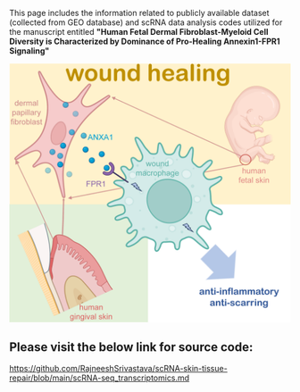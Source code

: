 This page includes the information related to publicly available dataset (collected from GEO database) and scRNA data analysis codes utilized for the manuscript entitled **"Human Fetal Dermal Fibroblast-Myeloid Cell Diversity is Characterized by Dominance of Pro-Healing Annexin1-FPR1 Signaling"**

<p align="center"> 
<img src="./Graphical_abstract.png">
</p>



## Please visit the below link for source code:

https://github.com/RajneeshSrivastava/scRNA-skin-tissue-repair/blob/main/scRNA-seq_transcriptomics.md
